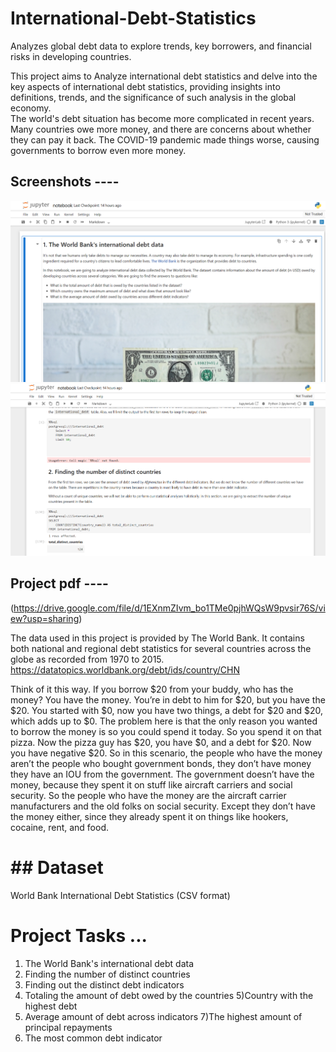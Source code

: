# International-Debt-Statistics
Analyzes global debt data to explore trends, key borrowers, and financial risks in developing countries.

This project aims to Analyze international debt statistics and delve into the key aspects of international debt statistics, providing insights into definitions, trends, and the significance of such analysis in the global economy.  
The world's debt situation has become more complicated in recent years. Many countries owe more money, and there are concerns about whether they can pay it back. The COVID-19 pandemic made things worse, causing governments to borrow even more money.

## Screenshots ----
![screenshot](https://github.com/prajju149/International-Debt-Statistics/blob/main/main/image/Screenshot%202025-05-25%20213738.png?raw=true)
![Screenshot](https://github.com/prajju149/International-Debt-Statistics/blob/main/main/image/Screenshot%202025-05-25%20213810.png?raw=true)

## Project pdf ----
(https://drive.google.com/file/d/1EXnmZIvm_bo1TMe0pjhWQsW9pvsir76S/view?usp=sharing)

The data used in this project is provided by The World Bank. It contains both national and regional debt statistics for several countries across the globe as recorded from 1970 to 2015.
https://datatopics.worldbank.org/debt/ids/country/CHN

Think of it this way. If you borrow $20 from your buddy, who has the money? You have the money. You’re in debt to him for $20, but you have the $20. You started with $0, now you have two things, a debt for $20 and $20, which adds up to $0.
The problem here is that the only reason you wanted to borrow the money is so you could spend it today.
So you spend it on that pizza. Now the pizza guy has $20, you have $0, and a debt for $20. Now you have negative $20.
So in this scenario, the people who have the money aren’t the people who bought government bonds, they don’t have money they have an IOU from the government. The government doesn’t have the money, because they spent it on stuff like aircraft carriers and social security. So the people who have the money are the aircraft carrier manufacturers and the old folks on social security. Except they don’t have the money either, since they already spent it on things like hookers, cocaine, rent, and food.

# ## Dataset
World Bank International Debt Statistics (CSV format)


# Project Tasks ... 

1) The World Bank's international debt data
2) Finding the number of distinct countries
3) Finding out the distinct debt indicators
4) Totaling the amount of debt owed by the countries
5)Country with the highest debt
6) Average amount of debt across indicators
7)The highest amount of principal repayments
8) The most common debt indicator
